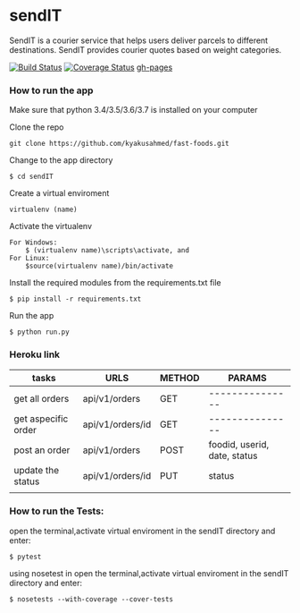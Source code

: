 # sendIT
SendIT is a courier service that helps users deliver parcels to different destinations. SendIT provides courier quotes based on weight categories.

[![Build Status](https://travis-ci.org/kyakusahmed/sendIT.svg?branch=apv1)](https://travis-ci.org/kyakusahmed/sendIT)
[![Coverage Status](https://coveralls.io/repos/github/kyakusahmed/sendIT/badge.svg?branch=apv1)](https://coveralls.io/github/kyakusahmed/sendIT?branch=apv1)
[gh-pages](https://kyakusahmed.github.io/sendIT/UI/)
### How to run the app


Make sure that python 3.4/3.5/3.6/3.7 is installed on your computer

Clone the repo
```
git clone https://github.com/kyakusahmed/fast-foods.git
```
Change to the app directory
```
$ cd sendIT
```
Create a virtual enviroment
```
virtualenv (name)
```
Activate the virtualenv
```
For Windows:
	$ (virtualenv name)\scripts\activate, and  	
For Linux: 
 	$source(virtualenv name)/bin/activate
```
Install the required modules from the requirements.txt file 
```
$ pip install -r requirements.txt
```
Run the app
```
$ python run.py
```

### Heroku link


| tasks               |    URLS                |  METHOD  |         PARAMS              | 
| ------------------- | -----------------------|----------|-----------------------------|
| get all orders      | api/v1/orders          |  GET     |   ---------------           |
| get aspecific order | api/v1/orders/id       |  GET     |   ---------------           |
| post an order       | api/v1/orders          |  POST    | foodid, userid, date, status| 
| update the status   | api/v1/orders/id       |  PUT     | status                      |
|                     |                        |          |                             |
	
### How to run the Tests:

 open the terminal,activate virtual enviroment in the sendIT directory  and enter:
 ```
 $ pytest
```
 using nosetest  in open the terminal,activate virtual enviroment in the sendIT directory and enter:
 ```
 $ nosetests --with-coverage --cover-tests
 ```
 

